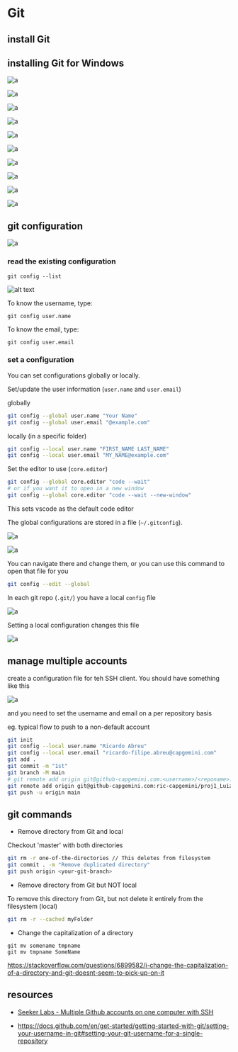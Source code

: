 # Git

## install Git

## installing Git for Windows

![a](img/2024-12-14-18-39-05.png)

![a](img/2024-12-14-18-39-43.png)

![a](img/2024-12-14-18-39-59.png)

![a](img/2024-12-14-18-40-16.png)

![a](img/2024-12-14-18-40-35.png)

![a](img/2024-12-14-18-40-52.png)

![a](img/2024-12-14-18-41-15.png)

![a](img/2024-12-14-18-41-34.png)

![a](img/2024-12-14-18-42-01.png)

![a](img/2024-12-14-18-42-17.png)

## git configuration

![a](img/2024-12-14-19-56-27.png)

### read the existing configuration

`git config --list`

![alt text](img/image.png)

To know the username, type:

`git config user.name`

To know the email, type:

`git config user.email`

### set a configuration

You can set configurations globally or locally.

Set/update the user information (`user.name` and `user.email`)

globally

```bash
git config --global user.name "Your Name"
git config --global user.email "@example.com"
```

locally (in a specific folder)

```bash
git config --local user.name "FIRST_NAME LAST_NAME"
git config --local user.email "MY_NAME@example.com"
```

Set the editor to use (`core.editor`)

```bash
git config --global core.editor "code --wait"
# or if you want it to open in a new window
git config --global core.editor "code --wait --new-window"
```

This sets vscode as the default code editor

The global configurations are stored in a file (`~/.gitconfig`).

![a](img/2024-12-14-18-45-28.png)

![a](img/2024-12-14-18-49-53.png)

You can navigate there and change them, or you can use this command to open that file for you

```bash
git config --edit --global
```

In each git repo (`.git/`) you have a local `config` file

![a](img/2024-12-14-18-58-52.png)

Setting a local configuration changes this file

![a](img/2024-12-14-18-59-43.png)

## manage multiple accounts

create a configuration file for teh SSH client. You should have something like this

![a](img/2024-12-14-19-58-55.png)

and you need to set the username and email on a per repository basis

eg. typical flow to push to a non-default account

```bash
git init
git config --local user.name "Ricardo Abreu"
git config --local user.email "ricardo-filipe.abreu@capgemini.com"
git add .
git commit -m "1st"
git branch -M main
# git remote add origin git@github-capgemini.com:<username>/<reponame>.git
git remote add origin git@github-capgemini.com:ric-capgemini/proj1_Luiz_Ricardo.git
git push -u origin main
```

## git commands

* Remove directory from Git and local

Checkout 'master' with both directories

```bash
git rm -r one-of-the-directories // This deletes from filesystem
git commit . -m "Remove duplicated directory"
git push origin <your-git-branch>
```

* Remove directory from Git but NOT local

To remove this directory from Git, but not delete it entirely from the filesystem (local)

```bash
git rm -r --cached myFolder
```

* Change the capitalization of a directory

```shell
git mv somename tmpname
git mv tmpname SomeName
```

<https://stackoverflow.com/questions/6899582/i-change-the-capitalization-of-a-directory-and-git-doesnt-seem-to-pick-up-on-it>

## resources

* [Seeker Labs - Multiple Github accounts on one computer with SSH](https://www.youtube.com/watch?v=ap56ivm0dhw)

* <https://docs.github.com/en/get-started/getting-started-with-git/setting-your-username-in-git#setting-your-git-username-for-a-single-repository>

